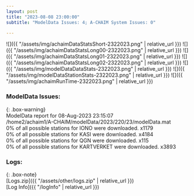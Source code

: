 ```yaml
---
layout: post
title: "2023-08-08 23:00:00"
subtitle: "ModelData Issues: 4; A-CHAIM System Issues: 0"

---
```


![]({{ "/assets/img/achaimDataStatsShort-2322023.png" | relative_url }})
![]({{ "/assets/img/achaimDataStatsLong00-2322023.png" | relative_url }})
![]({{ "/assets/img/achaimDataStatsLong01-2322023.png" | relative_url }})
![]({{ "/assets/img/achaimDataStatsLong02-2322023.png" | relative_url }})
![]({{ "/assets/img/modelDataDataStats-2322023.png" | relative_url }})
![]({{ "/assets/img/modelDataStationStats-2322023.png" | relative_url }})
![]({{ "/assets/img/achaimRunTime-2322023.png" | relative_url }})


### ModelData Issues:  
  
{: .box-warning}  
 ModelData report for 08-Aug-2023 23:15:07   
 /home2/achaim1/A-CHAIM/modelData/2023/220/23/modelData.mat   
 0% of all possible stations for IONO were downloaded. x1179   
 0% of all possible stations for KASI were downloaded. x4184   
 0% of all possible stations for QGN were downloaded. x115   
 0% of all possible stations for KARTVERKET were downloaded. x3893   
  


### Logs:  
  
{: .box-note}  
[Logs.zip]({{ "/assets/other/logs.zip" | relative_url }})  
[Log Info]({{ "/logInfo" | relative_url }})  
